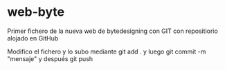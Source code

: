# web-byte

Primer fichero de la nueva web de bytedesigning con GIT con repositiorio alojado en GitHub

Modifico el fichero y lo subo mediante git add . y luego git commit -m "mensaje" y después git push 
